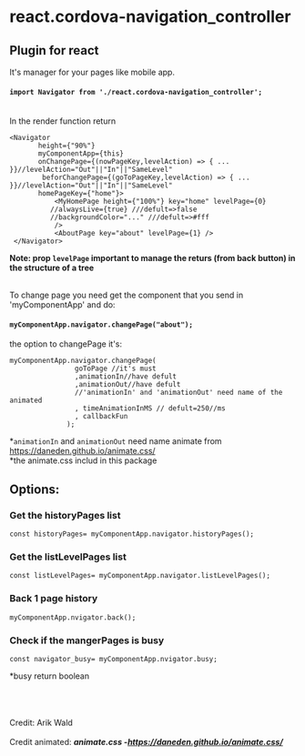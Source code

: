 # react.cordova-navigation_controller

## Plugin for react
It's manager for your pages like mobile app.<br>

#### `import Navigator from './react.cordova-navigation_controller';`

<br>
In the render function return

 ```
 <Navigator
        height={"90%"}
        myComponentApp={this}
        onChangePage={(nowPageKey,levelAction) => { ... }}//levelAction="Out"||"In"||"SameLevel"  
         beforChangePage={(goToPageKey,levelAction) => { ... }}//levelAction="Out"||"In"||"SameLevel"    
        homePageKey={"home"}>
            <MyHomePage height={"100%"} key="home" levelPage={0} 
           //alwaysLive={true} ///defult=>false
           //backgroundColor="..." ///defult=>#fff
            />   
            <AboutPage key="about" levelPage={1} />
  </Navigator>
```
**Note: prop `levelPage` important to manage the returs (from back button) in the structure of a tree**<br><br>

To change page you need get the component that you send in 'myComponentApp' and do:
#### `myComponentApp.navigator.changePage("about");` 
the option to changePage it's:
```
myComponentApp.navigator.changePage(
                goToPage //it's must
                ,animationIn//have defult
                ,animationOut//have defult
                //'animationIn' and 'animationOut' need name of the animated
                , timeAnimationInMS // defult=250//ms
                , callbackFun
              );
```
*`animationIn` and `animationOut` need name animate from https://daneden.github.io/animate.css/  <br> 
*the animate.css includ in this package

## Options:

### Get the historyPages list
```
const historyPages= myComponentApp.navigator.historyPages();
```

### Get the listLevelPages list
```
const listLevelPages= myComponentApp.navigator.listLevelPages();
```
### Back 1 page history
```
myComponentApp.nvigator.back();
```

### Check if the mangerPages is busy
```
const navigator_busy= myComponentApp.nvigator.busy;
```
*busy return boolean  
<br><br><br>


Credit:
Arik Wald
<br><br>
Credit animated:
 ***animate.css -https://daneden.github.io/animate.css/***
